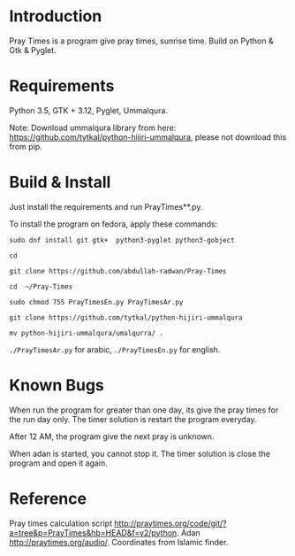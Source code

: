 # Introduction
Pray Times is a program give pray times, sunrise time. Build on Python & Gtk & Pyglet.
# Requirements
Python 3.5, GTK + 3.12, Pyglet, Ummalqura.

Note: Download ummalqura library from here: https://github.com/tytkal/python-hijiri-ummalqura, please not download this from pip.
# Build & Install
Just install the requirements and run PrayTimes**.py.

To install the program on fedora, apply these commands:

`sudo dnf install git gtk+  python3-pyglet python3-gobject`

`cd`

`git clone https://github.com/abdullah-radwan/Pray-Times`

`cd  ~/Pray-Times`

`sudo chmod 755 PrayTimesEn.py PrayTimesAr.py`

`git clone https://github.com/tytkal/python-hijiri-ummalqura`

`mv python-hijiri-ummalqura/umalqurra/ .`

`./PrayTimesAr.py` for arabic, `./PrayTimesEn.py` for english.

# Known Bugs
When run the program for greater than one day, its give the pray times for the run day only. The timer solution is restart the program everyday.

After 12 AM, the program give the next pray is unknown.

When adan is started, you cannot stop it. The timer solution is close the program and open it again.

# Reference

Pray times calculation script http://praytimes.org/code/git/?a=tree&p=PrayTimes&hb=HEAD&f=v2/python. Adan http://praytimes.org/audio/. Coordinates from Islamic finder.

